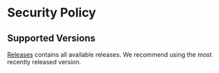 # Security Policy

## Supported Versions

[Releases](https://gitlab.com/pulsechaincom/prysm-pulse/-/releases) contains all available releases. We recommend using the most recently released version.
